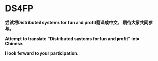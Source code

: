# DS4FP
**尝试将Distributed systems for fun and profit翻译成中文。
期待大家共同参与。**

**Attempt to translate "Distributed systems for fun and profit" into Chinese.**

**I look forward to your participation.**
